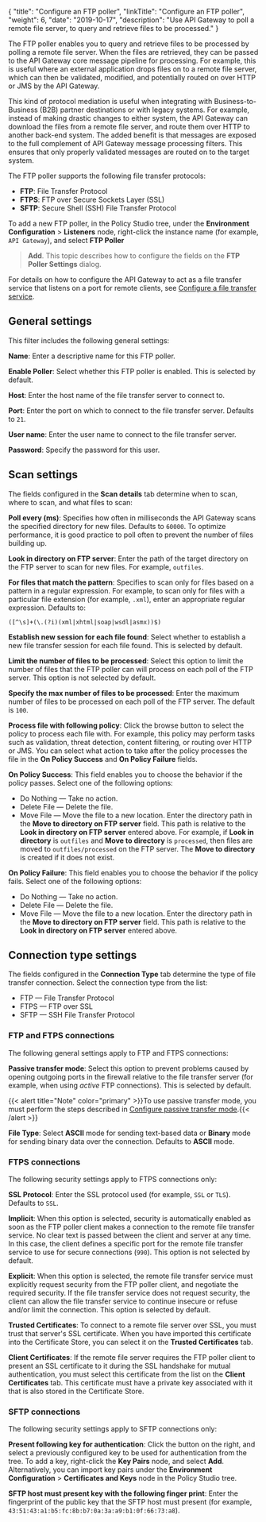 {
"title": "Configure an FTP poller",
"linkTitle": "Configure an FTP poller",
"weight": 6,
"date": "2019-10-17",
"description": "Use API Gateway to poll a remote file server, to query and retrieve files to be processed."
}

The FTP poller enables you to query and retrieve files to be processed by polling a remote file server. When the files are retrieved, they can be passed to the API Gateway core message pipeline for processing. For example, this is useful where an external application drops files on to a remote file server, which can then be validated, modified, and potentially routed on over HTTP or JMS by the API Gateway.

This kind of protocol mediation is useful when integrating with Business-to-Business (B2B) partner destinations or with legacy systems. For example, instead of making drastic changes to either system, the API Gateway can download the files from a remote file server, and route them over HTTP to another back-end system. The added benefit is that messages are exposed to the full complement of API Gateway message processing filters. This ensures that only properly validated messages are routed on to the target system.

The FTP poller supports the following file transfer protocols:

* **FTP**: File Transfer Protocol
* **FTPS**: FTP over Secure Sockets Layer (SSL)
* **SFTP**: Secure Shell (SSH) File Transfer Protocol

To add a new FTP poller, in the Policy Studio tree, under the **Environment Configuration** > **Listeners**
node, right-click the instance name (for example, `API Gateway`), and select **FTP Poller**
> **Add**. This topic describes how to configure the fields on the **FTP Poller Settings**
dialog.

For details on how to configure the API Gateway to act as a file transfer service that listens on a port for remote clients, see [Configure a file transfer service](/docs/apim_policydev/apigw_gw_instances/general_file_transfer/).

## General settings

This filter includes the following general settings:

**Name**:
Enter a descriptive name for this FTP poller.

**Enable Poller**:
Select whether this FTP poller is enabled. This is selected by default.

**Host**:
Enter the host name of the file transfer server to connect to.

**Port**:
Enter the port on which to connect to the file transfer server. Defaults to `21`.

**User name**:
Enter the user name to connect to the file transfer server.

**Password**:
Specify the password for this user.

## Scan settings

The fields configured in the **Scan details**
tab determine when to scan, where to scan, and what files to scan:

**Poll every (ms)**:
Specifies how often in milliseconds the API Gateway scans the specified directory for new files. Defaults to `60000`. To optimize performance, it is good practice to poll often to prevent the number of files building up.

**Look in directory on FTP server**:
Enter the path of the target directory on the FTP server to scan for new files. For example, `outfiles`.

**For files that match the pattern**:
Specifies to scan only for files based on a pattern in a regular expression. For example, to scan only for files with a particular file extension (for example, `.xml`), enter an appropriate regular expression. Defaults to:

```
([^\s]+(\.(?i)(xml|xhtml|soap|wsdl|asmx))$)
```

**Establish new session for each file found**:
Select whether to establish a new file transfer session for each file found. This is selected by default.

**Limit the number of files to be processed**:
Select this option to limit the number of files that the FTP poller can will process on each poll of the FTP server. This option is not selected by default.

**Specify the max number of files to be processed**:
Enter the maximum number of files to be processed on each poll of the FTP server. The default is `100`.

**Process file with following policy**:
Click the browse button to select the policy to process each file with. For example, this policy may perform tasks such as validation, threat detection, content filtering, or routing over HTTP or JMS. You can select what action to take after the policy processes the file in the **On Policy Success**
and **On Policy Failure**
fields.

**On Policy Success**:
This field enables you to choose the behavior if the policy passes. Select one of the following options:

* Do Nothing — Take no action.
* Delete File — Delete the file.
* Move File — Move the file to a new location. Enter the directory path in the **Move to directory on FTP server** field. This path is relative to the **Look in directory on FTP server** entered above. For example, if **Look in directory** is `outfiles` and **Move to directory** is `processed`, then files are moved to `outfiles/processed` on the FTP server. The **Move to directory** is created if it does not exist.

**On Policy Failure**:
This field enables you to choose the behavior if the policy fails. Select one of the following options:

* Do Nothing — Take no action.
* Delete File — Delete the file.
* Move File — Move the file to a new location. Enter the directory path in the **Move to directory on FTP server** field. This path is relative to the **Look in directory on FTP server** entered above.

## Connection type settings

The fields configured in the **Connection Type**
tab determine the type of file transfer connection. Select the connection type from the list:

* FTP — File Transfer Protocol
* FTPS — FTP over SSL
* SFTP — SSH File Transfer Protocol

### FTP and FTPS connections

The following general settings apply to FTP and FTPS connections:

**Passive transfer mode**:
Select this option to prevent problems caused by opening outgoing ports in the firewall relative to the file transfer server (for example, when using *active*
FTP connections). This is selected by default.

{{< alert title="Note" color="primary" >}}To use passive transfer mode, you must perform the steps described in [Configure passive transfer mode](/docs/apim_policydev/apigw_gw_instances//general_file_transfer#configure-passive-transfer-mode).{{< /alert >}}

**File Type**:
Select **ASCII**
mode for sending text-based data or **Binary**
mode for sending binary data over the connection. Defaults to **ASCII**
mode.

### FTPS connections

The following security settings apply to FTPS connections only:

**SSL Protocol**:
Enter the SSL protocol used (for example, `SSL`
or `TLS`). Defaults to `SSL`.

**Implicit**:
When this option is selected, security is automatically enabled as soon as the FTP poller client makes a connection to the remote file transfer service. No clear text is passed between the client and server at any time. In this case, the client defines a specific port for the remote file transfer service to use for secure connections (`990`). This option is not selected by default.

**Explicit**:
When this option is selected, the remote file transfer service must explicitly request security from the FTP poller client, and negotiate the required security. If the file transfer service does not request security, the client can allow the file transfer service to continue insecure or refuse and/or limit the connection. This option is selected by default.

**Trusted Certificates**:
To connect to a remote file server over SSL, you must trust that server's SSL certificate. When you have imported this certificate into the Certificate Store, you can select it on the **Trusted Certificates**
tab.

**Client Certificates**:
If the remote file server requires the FTP poller client to present an SSL certificate to it during the SSL handshake for mutual authentication, you must select this certificate from the list on the **Client Certificates**
tab. This certificate must have a private key associated with it that is also stored in the Certificate Store.

### SFTP connections

The following security settings apply to SFTP connections only:

**Present following key for authentication**:
Click the button on the right, and select a previously configured key to be used for authentication from the tree. To add a key, right-click the **Key Pairs**
node, and select **Add**. Alternatively, you can import key pairs under the **Environment Configuration** > **Certificates and Keys**
node in the Policy Studio tree.

**SFTP host must present key with the following finger print**:
Enter the fingerprint of the public key that the SFTP host must present (for example, `43:51:43:a1:b5:fc:8b:b7:0a:3a:a9:b1:0f:66:73:a8`).
